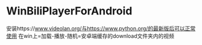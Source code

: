 # WinBiliPlayerForAndroid
安装https://www.videolan.org/与https://www.python.org/的最新版后可以正常使用
在win上=加载-播放-随机=安卓端缓存的download文件夹内的视频
